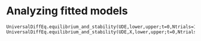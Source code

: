 # Analyzing fitted models

```@docs
UniversalDiffEq.equilibrium_and_stability(UDE,lower,upper;t=0,Ntrials=100,tol=10^-3)
UniversalDiffEq.equilibrium_and_stability(UDE,X,lower,upper;t=0,Ntrials=100,tol=10^-3)
```